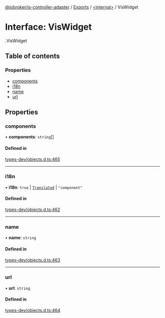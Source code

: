 [@iobroker/js-controller-adapter](../README.md) / [Exports](../modules.md) / [<internal\>](../modules/internal_.md) / VisWidget

# Interface: VisWidget

[<internal>](../modules/internal_.md).VisWidget

## Table of contents

### Properties

- [components](internal_.VisWidget.md#components)
- [i18n](internal_.VisWidget.md#i18n)
- [name](internal_.VisWidget.md#name)
- [url](internal_.VisWidget.md#url)

## Properties

### components

• **components**: `string`[]

#### Defined in

[types-dev/objects.d.ts:465](https://github.com/ioBroker/ioBroker.js-controller/blob/af5992c0/packages/types-dev/objects.d.ts#L465)

___

### i18n

• **i18n**: ``true`` \| [`Translated`](../modules/internal_.md#translated) \| ``"component"``

#### Defined in

[types-dev/objects.d.ts:462](https://github.com/ioBroker/ioBroker.js-controller/blob/af5992c0/packages/types-dev/objects.d.ts#L462)

___

### name

• **name**: `string`

#### Defined in

[types-dev/objects.d.ts:463](https://github.com/ioBroker/ioBroker.js-controller/blob/af5992c0/packages/types-dev/objects.d.ts#L463)

___

### url

• **url**: `string`

#### Defined in

[types-dev/objects.d.ts:464](https://github.com/ioBroker/ioBroker.js-controller/blob/af5992c0/packages/types-dev/objects.d.ts#L464)

